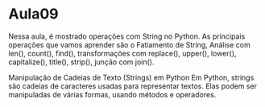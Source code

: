 # Aula09
Nessa aula, é mostrado operações com String no Python. As principais operações que vamos aprender são o Fatiamento de String, Análise com len(), count(), find(), transformações com replace(), upper(), lower(), capitalize(), title(), strip(), junção com join().


Manipulação de Cadeias de Texto (Strings) em Python
Em Python, strings são cadeias de caracteres usadas para representar textos. Elas podem ser manipuladas de várias formas, usando métodos e operadores.

